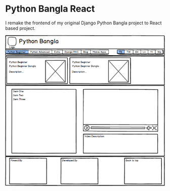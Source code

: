 # Python Bangla React
I remake the frontend of my original Django Python Bangla project to React based project.

<p align="center">
    <img src="Resources/Mockup.png" alt="Mockup" />
</p>
